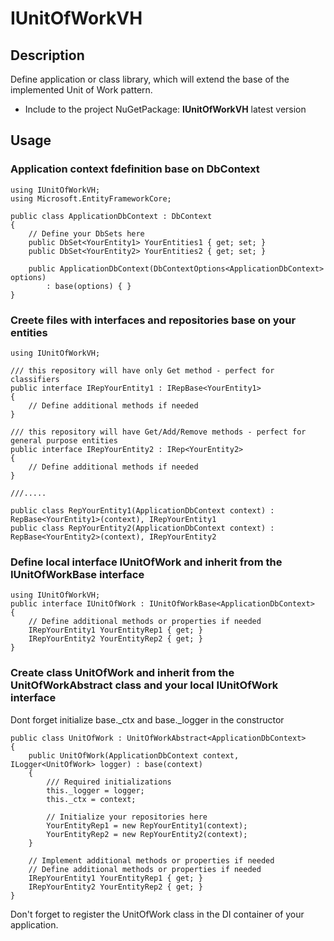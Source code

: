 # IUnitOfWorkVH

## Description

Define application or class library, which will extend the base of the implemented Unit of Work pattern.

- Include to the project NuGetPackage: **IUnitOfWorkVH** latest version

## Usage

### Application context fdefinition base on DbContext 

```
using IUnitOfWorkVH;
using Microsoft.EntityFrameworkCore;

public class ApplicationDbContext : DbContext
{
    // Define your DbSets here
    public DbSet<YourEntity1> YourEntities1 { get; set; }
    public DbSet<YourEntity2> YourEntities2 { get; set; }

    public ApplicationDbContext(DbContextOptions<ApplicationDbContext> options)
        : base(options) { }
}
```

### Creete files with interfaces and repositories base on your entities
```
using IUnitOfWorkVH;

/// this repository will have only Get method - perfect for classifiers
public interface IRepYourEntity1 : IRepBase<YourEntity1>
{
    // Define additional methods if needed
}

/// this repository will have Get/Add/Remove methods - perfect for general purpose entities
public interface IRepYourEntity2 : IRep<YourEntity2>
{
    // Define additional methods if needed
}

///.....

public class RepYourEntity1(ApplicationDbContext context) : RepBase<YourEntity1>(context), IRepYourEntity1
public class RepYourEntity2(ApplicationDbContext context) : RepBase<YourEntity2>(context), IRepYourEntity2
```

### Define local interface IUnitOfWork and inherit from the IUnitOfWorkBase interface

```
using IUnitOfWorkVH;
public interface IUnitOfWork : IUnitOfWorkBase<ApplicationDbContext>
{
    // Define additional methods or properties if needed
    IRepYourEntity1 YourEntityRep1 { get; }
    IRepYourEntity2 YourEntityRep2 { get; }
}
```

### Create class UnitOfWork and inherit from the UnitOfWorkAbstract class and your local IUnitOfWork interface

Dont forget initialize base._ctx and base._logger in the constructor

```
public class UnitOfWork : UnitOfWorkAbstract<ApplicationDbContext>
{
    public UnitOfWork(ApplicationDbContext context, ILogger<UnitOfWork> logger) : base(context)
    {
        /// Required initializations
        this._logger = logger;
        this._ctx = context;

        // Initialize your repositories here
        YourEntityRep1 = new RepYourEntity1(context);
        YourEntityRep2 = new RepYourEntity2(context);
    }

    // Implement additional methods or properties if needed
    // Define additional methods or properties if needed
    IRepYourEntity1 YourEntityRep1 { get; }
    IRepYourEntity2 YourEntityRep2 { get; }
}
```

Don't forget to register the UnitOfWork class in the DI container of your application.